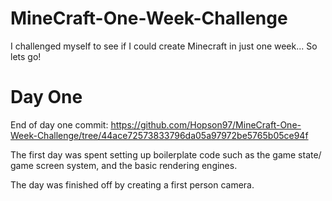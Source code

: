 # MineCraft-One-Week-Challenge

I challenged myself to see if I could create Minecraft in just one week... So lets go!

# Day One

End of day one commit: https://github.com/Hopson97/MineCraft-One-Week-Challenge/tree/44ace72573833796da05a97972be5765b05ce94f

The first day was spent setting up boilerplate code such as the game state/ game screen system, and the basic rendering engines.

The day was finished off by creating a first person camera.